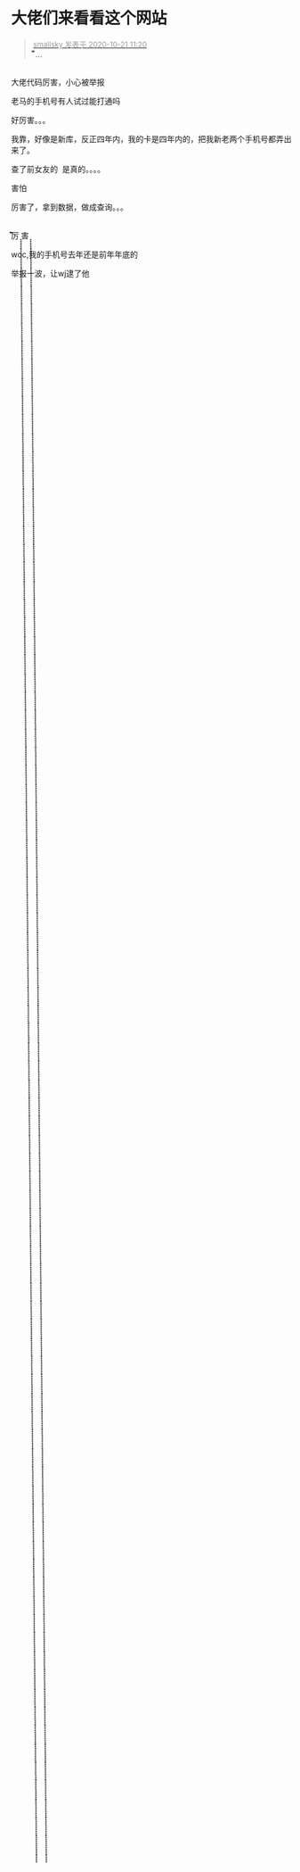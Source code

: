 # 大佬们来看看这个网站


<div class="quote"><blockquote><font size="2"><a href="https://www.hostloc.com/forum.php?mod=redirect&amp;goto=findpost&amp;pid=9330744&amp;ptid=756698" target="_blank"><font color="#999999">smallsky 发表于 2020-10-21 11:20</font></a></font><br />
֘֘֘֘֘֘֘֘֘֘֘֘֘֘֘֘֘֘֘֘֘֘֘֘֘֘֘֘֘֘֘֘֘֘֘֘֘֘֘֘֘֘֘֘֘֘֘֘֘ ...</blockquote></div><br />
大佬代码厉害，小心被举报<img id="aimg_l5TT6" onclick="zoom(this, this.src, 0, 0, 0)" class="zoom" src="https://cdn.jsdelivr.net/gh/hishis/forum-master/public/images/patch.gif" onmouseover="img_onmouseoverfunc(this)" onload="thumbImg(this)" border="0" alt="" />

<img id="aimg_IbmH5" onclick="zoom(this, this.src, 0, 0, 0)" class="zoom" src="https://kyun.ltyuanfang.cn/tc/2020/10/21/2a3846c3a3470.png" onmouseover="img_onmouseoverfunc(this)" onload="thumbImg(this)" border="0" alt="" /><br />
老马的手机号有人试过能打通吗<img src="static/image/smiley/default/lol.gif" smilieid="12" border="0" alt="" />

好厉害。。。 

我靠，好像是新库，反正四年内，我的卡是四年内的，把我新老两个手机号都弄出来了。

查了前女友的&nbsp;&nbsp;是真的。。。。<img id="aimg_PfFeW" onclick="zoom(this, this.src, 0, 0, 0)" class="zoom" src="https://cdn.jsdelivr.net/gh/hishis/forum-master/public/images/patch.gif" onmouseover="img_onmouseoverfunc(this)" onload="thumbImg(this)" border="0" alt="" />

害怕

厉害了，拿到数据，做成查询。。。

<br />
 ֘֘֘֘֘֘֘֘֘֘֘֘֘֘֘֘֘֘֘֘֘֘֘֘֘֘֘֘֘֘֘֘֘֘֘֘֘֘֘֘֘֘֘֘֘֘֘֘֘֘֘֘֘֘֘֘֘֘֘֘֘֘֘֘֘֘֘֘֘֘֘֘֘֘֘֘֘֘֘֘֘֘֘֘֘֘֘֘֘֘֘֘֘֘֘֘֘֘֘֘֘֘֘֘֘֘֘֘֘֘֘֘֘֘֘֘֘֘֘֘֘֘֘֘֘֘֘֘֘֘֘֘֘֘֘֘֘֘֘֘֘֘֘֘֘֘֘֘֘֘֘֘֘֘֘֘֘֘֘֘֘֘֘֘֘֘֘֘֘֘֘֘֘֘֘֘֘֘֘֘֘֘֘֘֘֘֘֘֘֘֘֘֘֘֘֘֘֘֘֘֘֘֘֘֘֘֘֘֘֘֘֘֘֘֘֘֘֘֘֘֘֘֘֘֘֘֘֘֘֘֘֘֘֘֘֘֘֘֘֘֘֘֘֘֘֘֘֘֘֘֘֘֘֘֘֘֘֘֘֘֘֘֘֘֘֘֘֘֘֘֘֘֘֘֘֘֘֘֘֘֘֘֘֘֘֘֘֘֘֘֘֘֘֘֘֘֘֘֘֘֘֘֘֘֘֘֘֘֘֘֘֘֘֘֘֘֘֘֘֘֘֘֘֘֘֘֘֘֘֘֘֘֘֘֘֘֘֘֘֘֘֘֘֘֘֘֘֘֘֘֘֘֘֘֘֘֘֘֘֘֘֘֘֘֘֘֘֘֘֘֘֘֘֘֘֘֘֘֘֘֘֘֘֘֘֘֘֘֘֘֘֘֘֘֘֘֘֘֘֘֘֘֘֘֘֘֘֘֘֘֘֘֘֘֘֘֘֘֘֘֘֘֘֘֘֘֘֘֘֘֘֘֘֘֘֘֘֘֘֘֘֘֘֘֘֘֘֘֘֘֘֘֘֘֘֘֘֘֘֘֘֘֘֘֘֘֘֘֘֘֘֘֘֘֘֘֘֘֘֘֘֘֘֘֘֘֘֘֘֘֘֘֘֘֘֘֘֘֘֘֘֘֘֘֘֘֘֘֘֘֘֘֘֘֘֘֘֘֘֘֘֘֘֘֘֘֘֘֘֘֘֘֘֘֘֘֘֘֘֘֘֘֘֘֘֘֘֘֘֘֘֘֘֘֘֘֘֘֘֘֘֘֘֘֘֘֘֘֘֘֘֘֘֘֘֘֘֘֘֘֘֘֘֘֘֘֘֘֘֘֘֘֘֘֘֘֘֘֘֘֘֘֘֘֘֘֘֘֘֘֘֘֘֘֘֘֘֘֘֘֘֘֘֘֘֘֘֘֘֘֘֘֘֘֘֘֘֘֘֘֘֘֘֘֘֘֘֘֘֘֘֘֘֘֘֘֘֘֘֘֘֘֘֘֘֘֘֘֘֘֘֘֘֘֘֘֘֘֘֘֘֘֘֘֘֘֘֘֘֘֘֘֘֘֘֘֘֘֘֘֘֘֘֘֘֘֘֘֘֘֘֘֘֘֘֘֘֘֘֘֘֘֘֘֘֘֘֘֘֘֘֘֘֘֘֘֘֘֘֘֘֘֘֘֘֘֘֘֘֘֘֘֘֘֘֘֘֘֘֘֘֘֘֘֘֘֘֘֘֘֘֘֘֘֘֘֘֘֘֘֘֘֘֘֘֘֘֘֘֘֘֘֘֘֘֘֘֘֘֘֘֘֘֘֘֘֘֘֘֘֘֘֘֘֘֘֘֘֘֘֘֘֘֘֘֘֘֘֘֘֘֘֘֘֘֘֘֘֘֘֘֘֘֘֘֘֘֘֘֘֘֘֘֘֘֘֘֘֘֘֘֘֘֘֘֘֘֘֘֘֘֘֘֘֘֘֘֘֘֘֘֘֘֘֘֘֘֘֘֘֘֘֘֘֘֘֘֘֘֘֘֘֘֘֘֘֘֘֘֘֘֘֘֘֘֘֘֘֘֘֘֘֘֘֘֘֘֘֘֘֘֘֘֘֘֘֘֘֘֘֘֘֘֘֘֘֘֘֘֘֘֘֘֘֘֘֘֘֘֘֘֘֘֘֘֘֘֘֘֘֘֘֘֘֘֘֘֘֘֘֘֘֘֘֘֘֘֘֘֘֘֘֘֘֘֘֘֘֘֘厉 ̝̝̝̝̝̝̝̝̝̝̝̝̝̝̝̝̝̝̝̝̝̝̝̝̝̝̝̝̝̝̝̝̝̝̝̝̝̝̝̝̝̝̝̝̝̝̝̝̝̝̝̝̝̝̝̝̝̝̝̝̝̝̝̝̝̝̝̝̝̝̝̝̝̝̝̝̝̝̝̝̝̝̝̝̝̝̝̝̝̝̝̝̝̝̝̝̝̝̝̝̝̝̝̝̝̝̝̝̝̝̝̝̝̝̝̝̝̝̝̝̝̝̝̝̝̝̝̝̝̝̝̝̝̝̝̝̝̝̝̝̝̝̝̝̝̝̝̝̝̝̝̝̝̝̝̝̝̝̝̝̝̝̝̝̝̝̝̝̝̝̝̝̝̝̝̝̝̝̝̝̝̝̝̝̝̝̝̝̝̝̝̝̝̝̝̝̝̝̝̝̝̝̝̝̝̝̝̝̝̝̝̝̝̝̝̝̝̝̝̝̝̝̝̝̝̝̝̝̝̝̝̝̝̝̝̝̝̝̝̝̝̝̝̝̝̝̝̝̝̝̝̝̝̝̝̝̝̝̝̝̝̝̝̝̝̝̝̝̝̝̝̝̝̝̝̝̝̝̝̝̝̝̝̝̝̝̝̝̝̝̝̝̝̝̝̝̝̝̝̝̝̝̝̝̝̝̝̝̝̝̝̝̝̝̝̝̝̝̝̝̝̝̝̝̝̝̝̝̝̝̝̝̝̝̝̝̝̝̝̝̝̝̝̝̝̝̝̝̝̝̝̝̝̝̝̝̝̝̝̝̝̝̝̝̝̝̝̝̝̝̝̝̝̝̝̝̝̝̝̝̝̝̝̝̝̝̝̝̝̝̝̝̝̝̝̝̝̝̝̝̝̝̝̝̝̝̝̝̝̝̝̝̝̝̝̝̝̝̝̝̝̝̝̝̝̝̝̝̝̝̝̝̝̝̝̝̝̝̝̝̝̝̝̝̝̝̝̝̝̝̝̝̝̝̝̝̝̝̝̝̝̝̝̝̝̝̝̝̝̝̝̝̝̝̝̝̝̝̝̝̝̝̝̝̝̝̝̝̝̝̝̝̝̝̝̝̝̝̝̝̝̝̝̝̝̝̝̝̝̝̝̝̝̝̝̝̝̝̝̝̝̝̝̝̝̝̝̝̝̝̝̝̝̝̝̝̝̝̝̝̝̝̝̝̝̝̝̝̝̝̝̝̝̝̝̝̝̝̝̝̝̝̝̝̝̝̝̝̝̝̝̝̝̝̝̝̝̝̝̝̝̝̝̝̝̝̝̝̝̝̝̝̝̝̝̝̝̝̝̝̝̝̝̝̝̝̝̝̝̝̝̝̝̝̝̝̝̝̝̝̝̝̝̝̝̝̝̝̝̝̝̝̝̝̝̝̝̝̝̝̝̝̝̝̝̝̝̝̝̝̝̝̝̝̝̝̝̝̝̝̝̝̝̝̝̝̝̝̝̝̝̝̝̝̝̝̝̝̝̝̝̝̝̝̝̝̝̝̝̝̝̝̝̝̝̝̝̝̝̝̝̝̝̝̝̝̝̝̝̝̝̝̝̝̝̝̝̝̝̝̝̝̝̝̝̝̝̝̝̝̝̝̝̝̝̝̝̝̝̝̝̝̝̝̝̝̝̝̝̝̝̝̝̝̝̝̝̝̝̝̝̝̝̝̝̝̝̝̝̝̝̝̝̝̝̝̝̝̝̝̝̝̝̝̝̝̝̝̝̝̝̝̝̝̝̝̝̝̝̝̝̝̝̝̝̝̝̝̝̝̝̝̝̝̝̝̝̝̝̝̝̝̝̝̝̝̝̝̝̝̝̝̝̝̝̝̝̝̝̝̝̝̝̝̝̝̝̝̝̝̝̝̝̝̝̝̝̝̝̝̝̝̝̝̝̝̝̝̝̝̝̝̝̝̝̝̝̝̝̝̝̝̝̝̝̝̝̝̝̝̝̝̝̝̝̝̝̝̝̝̝̝̝̝̝̝̝̝̝̝̝̝̝̝̝̝̝̝̝̝̝̝̝̝̝̝̝̝̝̝̝̝̝̝̝̝̝̝̝̝̝̝̝̝̝̝̝̝̝̝̝̝̝̝̝̝̝̝̝̝̝̝̝̝̝̝̝̝̝̝̝̝̝̝̝̝̝̝̝̝̝̝̝̝̝̝̝̝̝̝̝̝̝̝̝̝̝̝̝̝害 ̝̝̝̝̝̝̝̝̝̝̝̝̝̝̝̝̝̝̝̝̝̝̝̝̝̝̝̝̝̝̝̝̝̝̝̝̝̝̝̝̝̝̝̝̝̝̝̝̝̝̝̝̝̝̝̝̝̝̝̝̝̝̝̝̝̝̝̝̝̝̝̝̝̝̝̝̝̝̝̝̝̝̝̝̝̝̝̝̝̝̝̝̝̝̝̝̝̝̝̝̝̝̝̝̝̝̝̝̝̝̝̝̝̝̝̝̝̝̝̝̝̝̝̝̝̝̝̝̝̝̝̝̝̝̝̝̝̝̝̝̝̝̝̝̝̝̝̝̝̝̝̝̝̝̝̝̝̝̝̝̝̝̝̝̝̝̝̝̝̝̝̝̝̝̝̝̝̝̝̝̝̝̝̝̝̝̝̝̝̝̝̝̝̝̝̝̝̝̝̝̝̝̝̝̝̝̝̝̝̝̝̝̝̝̝̝̝̝̝̝̝̝̝̝̝̝̝̝̝̝̝̝̝̝̝̝̝̝̝̝̝̝̝̝̝̝̝̝̝̝̝̝̝̝̝̝̝̝̝̝̝̝̝̝̝̝̝̝̝̝̝̝̝̝̝̝̝̝̝̝̝̝̝̝̝̝̝̝̝̝̝̝̝̝̝̝̝̝̝̝̝̝̝̝̝̝̝̝̝̝̝̝̝̝̝̝̝̝̝̝̝̝̝̝̝̝̝̝̝̝̝̝̝̝̝̝̝̝̝̝̝̝̝̝̝̝̝̝̝̝̝̝̝̝̝̝̝̝̝̝̝̝̝̝̝̝̝̝̝̝̝̝̝̝̝̝̝̝̝̝̝̝̝̝̝̝̝̝̝̝̝̝̝̝̝̝̝̝̝̝̝̝̝̝̝̝̝̝̝̝̝̝̝̝̝̝̝̝̝̝̝̝̝̝̝̝̝̝̝̝̝̝̝̝̝̝̝̝̝̝̝̝̝̝̝̝̝̝̝̝̝̝̝̝̝̝̝̝̝̝̝̝̝̝̝̝̝̝̝̝̝̝̝̝̝̝̝̝̝̝̝̝̝̝̝̝̝̝̝̝̝̝̝̝̝̝̝̝̝̝̝̝̝̝̝̝̝̝̝̝̝̝̝̝̝̝̝̝̝̝̝̝̝̝̝̝̝̝̝̝̝̝̝̝̝̝̝̝̝̝̝̝̝̝̝̝̝̝̝̝̝̝̝̝̝̝̝̝̝̝̝̝̝̝̝̝̝̝̝̝̝̝̝̝̝̝̝̝̝̝̝̝̝̝̝̝̝̝̝̝̝̝̝̝̝̝̝̝̝̝̝̝̝̝̝̝̝̝̝̝̝̝̝̝̝̝̝̝̝̝̝̝̝̝̝̝̝̝̝̝̝̝̝̝̝̝̝̝̝̝̝̝̝̝̝̝̝̝̝̝̝̝̝̝̝̝̝̝̝̝̝̝̝̝̝̝̝̝̝̝̝̝̝̝̝̝̝̝̝̝̝̝̝̝̝̝̝̝̝̝̝̝̝̝̝̝̝̝̝̝̝̝̝̝̝̝̝̝̝̝̝̝̝̝̝̝̝̝̝̝̝̝̝̝̝̝̝̝̝̝̝̝̝̝̝̝̝̝̝̝̝̝̝̝̝̝̝̝̝̝̝̝̝̝̝̝̝̝̝̝̝̝̝̝̝̝̝̝̝̝̝̝̝̝̝̝̝̝̝̝̝̝̝̝̝̝̝̝̝̝̝̝̝̝̝̝̝̝̝̝̝̝̝̝̝̝̝̝̝̝̝̝̝̝̝̝̝̝̝̝̝̝̝̝̝̝̝̝̝̝̝̝̝̝̝̝̝̝̝̝̝̝̝̝̝̝̝̝̝̝̝̝̝̝̝̝̝̝̝̝̝̝̝̝̝̝̝̝̝̝̝̝̝̝̝̝̝̝̝̝̝̝̝̝̝̝̝̝̝̝̝̝̝̝̝̝̝̝̝̝̝̝̝̝̝̝̝̝̝̝̝̝̝̝̝̝̝̝̝̝̝̝̝̝̝̝̝̝̝̝̝̝̝̝̝̝̝̝̝̝̝̝̝̝̝̝̝̝̝̝̝̝̝̝̝̝̝̝̝̝̝̝̝̝̝̝̝̝̝̝̝̝̝̝̝̝̝̝̝̝̝̝̝̝̝̝̝̝̝̝̝̝̝̝̝̝̝̝̝̝

woc,我的手机号去年还是前年年底的

举报一波，让wj逮了他

